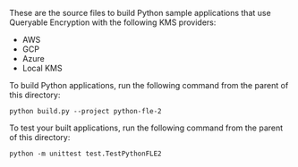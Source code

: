 These are the source files to build Python sample
applications that use Queryable Encryption with the following KMS providers:

- AWS
- GCP
- Azure
- Local KMS

To build Python applications, run the following command from the parent of this directory:

    python build.py --project python-fle-2

To test your built applications, run the following
command from the parent of this directory:

    python -m unittest test.TestPythonFLE2
